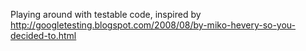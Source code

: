 Playing around with testable code, inspired by http://googletesting.blogspot.com/2008/08/by-miko-hevery-so-you-decided-to.html